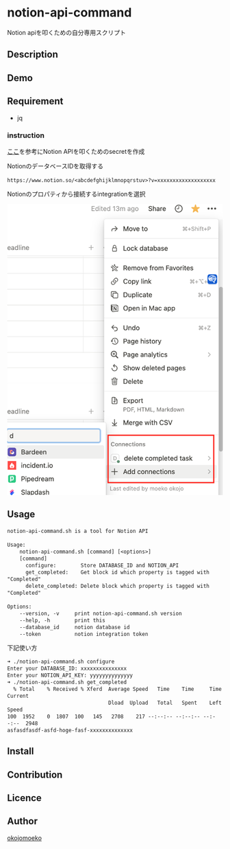 # notion-api-command

Notion apiを叩くための自分専用スクリプト

## Description

## Demo

## Requirement

- jq

### instruction

[ここ](https://www.notion.so/ja-jp/help/create-integrations-with-the-notion-api)を参考にNotion APIを叩くためのsecretを作成

NotionのデータベースIDを取得する

`https://www.notion.so/<abcdefghijklmnopqrstuv>?v=xxxxxxxxxxxxxxxxxxx`

Notionのプロパティから接続するintegrationを選択

![](2023-06-18-14-12-11.png)

## Usage

```shell
notion-api-command.sh is a tool for Notion API

Usage:
    notion-api-command.sh [command] [<options>]
    [command]
      configure:        Store DATABASE_ID and NOTION_API
      get_completed:    Get block id which property is tagged with "Completed"
      delete_completed: Delete block which property is tagged with "Completed"

Options:
    --version, -v     print notion-api-command.sh version
    --help, -h        print this
    --database_id     notion database id
    --token           notion integration token
```

下記使い方

```shell
➜ ./notion-api-command.sh configure
Enter your DATABASE_ID: xxxxxxxxxxxxxxx
Enter your NOTION_API_KEY: yyyyyyyyyyyyyy
➜ ./notion-api-command.sh get_completed
  % Total    % Received % Xferd  Average Speed   Time    Time     Time  Current
                                 Dload  Upload   Total   Spent    Left  Speed
100  1952    0  1807  100   145   2708    217 --:--:-- --:--:-- --:--:--  2948
asfasdfasdf-asfd-hoge-fasf-xxxxxxxxxxxxxx
```

## Install

## Contribution

## Licence

## Author

[okojomoeko](https://github.com/okojomoeko)
